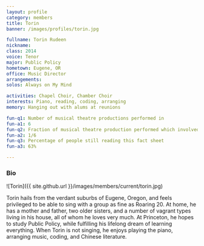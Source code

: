 ```yaml
---
layout: profile
category: members
title: Torin
banner: /images/profiles/torin.jpg

fullname: Torin Rudeen
nickname:
class: 2014
voice: Tenor
major: Public Policy
hometown: Eugene, OR
office: Music Director
arrangements:
solos: Always on My Mind

activities: Chapel Choir, Chamber Choir
interests: Piano, reading, coding, arranging
memory: Hanging out with alums at reunions

fun-q1: Number of musical theatre productions performed in
fun-a1: 6
fun-q2: Fraction of musical theatre production performed which involved dressing in drag, singing soprano, and playing opposite own father
fun-a2: 1/6
fun-q3: Percentage of people still reading this fact sheet
fun-a3: 63%

---
```


### Bio

![Torin]({{ site.github.url }}/images/members/current/torin.jpg)

Torin hails from the verdant suburbs of Eugene, Oregon, and feels
privileged to be able to sing with a group as fine as Roaring 20. At
home, he has a mother and father, two older sisters, and a number of
vagrant types living in his house, all of whom he loves very much. At
Princeton, he hopes to study Public Policy, while fulfilling his
lifelong dream of learning everything. When Torin is not singing, he
enjoys playing the piano, arranging music, coding, and Chinese
literature.
